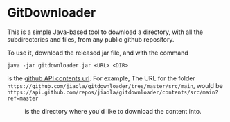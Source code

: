 # GitDownloader

This is a simple Java-based tool to download a directory, with all the
subdirectories and files, from any public github repository.

To use it, download the released jar file, and with the command

```
java -jar gitdownloader.jar <URL> <DIR>
```

<URL> is the [github API contents url](https://developer.github.com/v3/repos/contents/#get-contents). For example,
The URL for the folder `https://github.com/jiaola/gitdownloader/tree/master/src/main`, would be
`https://api.github.com/repos/jiaola/gitdownloader/contents/src/main?ref=master`

<DIR> is the directory where you'd like to download the content into.


